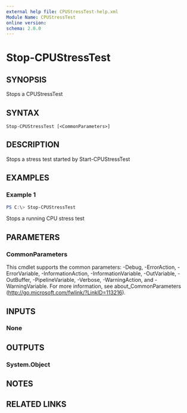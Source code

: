 ```yaml
---
external help file: CPUStressTest-help.xml
Module Name: CPUStressTest
online version:
schema: 2.0.0
---
```


# Stop-CPUStressTest

## SYNOPSIS
Stops a CPUStressTest

## SYNTAX

```
Stop-CPUStressTest [<CommonParameters>]
```

## DESCRIPTION
Stops a stress test started by Start-CPUStressTest

## EXAMPLES

### Example 1
```powershell
PS C:\> Stop-CPUStressTest
```

Stops a running CPU stress test

## PARAMETERS

### CommonParameters
This cmdlet supports the common parameters: -Debug, -ErrorAction, -ErrorVariable, -InformationAction, -InformationVariable, -OutVariable, -OutBuffer, -PipelineVariable, -Verbose, -WarningAction, and -WarningVariable. For more information, see about_CommonParameters (http://go.microsoft.com/fwlink/?LinkID=113216).

## INPUTS

### None

## OUTPUTS

### System.Object
## NOTES

## RELATED LINKS
